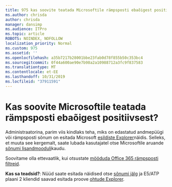 ```yaml
---
title: 975 kas soovite teatada Microsoftile rämpsposti ebaõigest positiivsest?
ms.author: chrisda
author: chrisda
manager: dansimp
ms.audience: ITPro
ms.topic: article
ROBOTS: NOINDEX, NOFOLLOW
localization_priority: Normal
ms.custom: 975
ms.assetid: ''
ms.openlocfilehash: a35b7217b28001bbe23fab0d78f855b50c353bc4
ms.sourcegitcommit: 0f44a600ae90e7b98a2a10988712a3fc9f837583
ms.translationtype: MT
ms.contentlocale: et-EE
ms.lasthandoff: 10/31/2019
ms.locfileid: "37911591"
---
```

# <a name="would-you-like-to-report-a-spam-false-positive-to-microsoft"></a>Kas soovite Microsoftile teatada rämpsposti ebaõigest positiivsest?

Administraatorina, parim viis kindlaks teha, miks on edastatud andmepüügi või rämpsposti sõnum on esitada Microsoft [esildiste Explorer](https://protection.office.com/reportsubmission)näidis. Selleks, et muuta see kergemalt, saate lubada kasutajatel otse Microsoftile aruande [sõnumi lisandmooduli](https://appsource.microsoft.com/product/office/WA104381180?src=office&tab=Overview)kaudu.

Soovitame olla ettevaatlik, kui otsustate [mööduda Office 365 rämpsposti filtreid](https://docs.microsoft.com/exchange/troubleshoot/antispam/cautions-against-bypassing-spam-filters).

**Kas sa teadsid?**: Nüüd saate esitada näidised otse [sõnumi jälg](https://protection.office.com/messagetrace) ja E5/ATP plaani 2 kliendid saavad esitada proove [ohtude Explorer](https://docs.microsoft.com/microsoft-365/security/office-365-security/threat-explorer).
